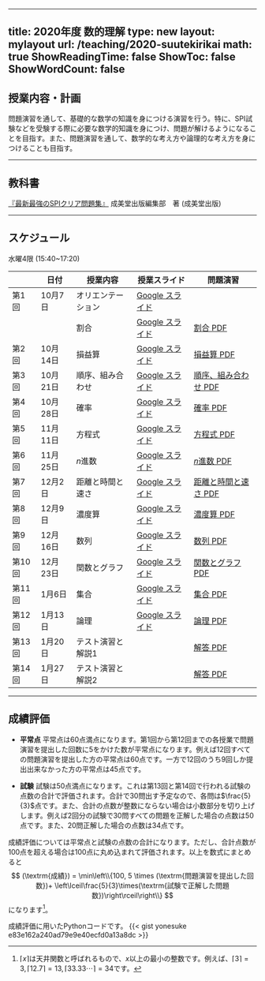 
---
title: 2020年度 数的理解
type: new
layout: mylayout
url: /teaching/2020-suutekirikai
math: true
ShowReadingTime: false
ShowToc: false
ShowWordCount: false
---

## 授業内容・計画

問題演習を通して、基礎的な数学の知識を身につける演習を行う。特に、SPI試験などを受験する際に必要な数学的知識を身につけ、問題が解けるようになることを目指す。また、問題演習を通して、数学的な考え方や論理的な考え方を身につけることも目指す。

---

## 教科書

[『最新最強のSPIクリア問題集』](https://www.amazon.co.jp/dp/4415230768) 成美堂出版編集部　著 (成美堂出版)

---

## スケジュール

水曜4限 (15:40~17:20)

|| 日付 | 授業内容 | 授業スライド | 問題演習 |
|----| ---- | ---- | ---- | ---- |
|第1回| 10月7日 | オリエンテーション | [Google スライド](https://docs.google.com/presentation/d/1S_bRsVdQ7xte9jU1rbRw9TCpbJTX7W5CNCh1jdfx4Ns/edit?usp=sharing) |  |
|| | 割合 | [Google スライド](https://docs.google.com/presentation/d/1ZXuxj-My3_Uk09oN53LmJVcK4Bb2eAB7dGDQp_Q9Ao0/edit?usp=sharing) | [割合 PDF](ans01.pdf) |
|第2回| 10月14日 | 損益算 | [Google スライド](https://docs.google.com/presentation/d/1P6Jq8GYwJ5h8EiKg4G_RFw2G9NS4upxpcDsG7P2MQC8/edit?usp=sharing) | [損益算 PDF](ans02.pdf) |
|第3回| 10月21日 | 順序、組み合わせ | [Google スライド](https://docs.google.com/presentation/d/1gCIFm2oEkM1G6Rn9PhQvZ-qwwuU8-sbsFqSaxEsr_Yo/edit?usp=sharing) | [順序、組み合わせ PDF](ans03.pdf) |
|第4回| 10月28日 | 確率 | [Google スライド](https://docs.google.com/presentation/d/1-kMgHc8d4Y8Q6iW67bjVmXFtQVzhcxEG8QXZsg4lXOE/edit?usp=sharing) | [確率 PDF](ans04.pdf) |
|第5回| 11月11日 | 方程式 | [Google スライド](https://docs.google.com/presentation/d/1WL1llwvCeUhusNfd4BMx45DCm41qfI_RgFEgUX6hPt4/edit?usp=sharing) | [方程式 PDF](ans05.pdf) |
|第6回| 11月25日 | $n$進数 | [Google スライド](https://docs.google.com/presentation/d/1Q4VtH1iJWSkxKh0cij6Q5fGUbM5okf9OLFSP55OPcJ4/edit?usp=sharing) | [$n$進数 PDF](ans06.pdf) |
|第7回| 12月2日 | 距離と時間と速さ | [Google スライド](https://docs.google.com/presentation/d/1vPmdvIgX4B_NSj2YifDTDweRXOnBt5Q3bSDMfJofDNE/edit?usp=sharing) | [距離と時間と速さ PDF](ans07.pdf) |
|第8回| 12月9日 | 濃度算 | [Google スライド](https://docs.google.com/presentation/d/15tzQFe9sTBSCGGcIdV0i2Q6l9s5zQVCl7R0cFuy4R14/edit?usp=sharing) | [濃度算 PDF](ans08.pdf) |
|第9回| 12月16日 | 数列 | [Google スライド](https://docs.google.com/presentation/d/1prL-HytyysQdXCJ-9pNp2IhYuyw74UiXFYeOpAmqxkg/edit?usp=sharing) | [数列 PDF](ans09.pdf) |
|第10回| 12月23日 | 関数とグラフ | [Google スライド](https://docs.google.com/presentation/d/1fiMR3lWlN-qkNxCeL-FnQark9CKaHRJqQap6NGKBliA/edit?usp=sharing) | [関数とグラフ PDF](ans10.pdf) |
|第11回| 1月6日 | 集合 | [Google スライド](https://docs.google.com/presentation/d/1DJeSTLqFI2wusG_Lu8lUJYoV9Y6FSfWJZCL2S_13lyk/edit?usp=sharing) | [集合 PDF](ans11.pdf) |
|第12回| 1月13日 | 論理 | [Google スライド](https://docs.google.com/presentation/d/11ZzYBLmKJLcxJm_hhfVGlKDFVd4UjQq4_CbjwuDBvoM/edit?usp=sharing) | [論理 PDF](ans12.pdf) |
|第13回| 1月20日 | テスト演習と解説1 |  | [解答 PDF](test01.pdf) |
|第14回| 1月27日 | テスト演習と解説2 |  | [解答 PDF](test02.pdf) |

---

## 成績評価

- **平常点** 平常点は60点満点になります。第1回から第12回までの各授業で問題演習を提出した回数に5をかけた数が平常点になります。例えば12回すべての問題演習を提出した方の平常点は60点です。一方で12回のうち9回しか提出出来なかった方の平常点は45点です。

- **試験** 試験は50点満点になります。これは第13回と第14回で行われる試験の点数の合計で評価されます。合計で30問出す予定なので、各問は$\frac{5}{3}$点です。また、合計の点数が整数にならない場合は小数部分を切り上げします。例えば2回分の試験で30問すべての問題を正解した場合の点数は50点です。また、20問正解した場合の点数は34点です。

成績評価については平常点と試験の点数の合計になります。ただし、合計点数が100点を超える場合は100点に丸め込まれて評価されます。以上を数式にまとめると
$$ (\textrm{成績}) = \min\left\\{100, 5 \times (\textrm{問題演習を提出した回数})+ \left\lceil\frac{5}{3}\times(\textrm{試験で正解した問題数})\right\rceil\right\\} $$
になります[^ceil]。

成績評価に用いたPythonコードです。
{{< gist yonesuke e83e162a240ad79e9e40ecfd0a13a8dc >}}

[^ceil]: $\lceil x\rceil$は天井関数と呼ばれるもので、$x$以上の最小の整数です。例えば、$\lceil 3\rceil=3, \lceil 12.7\rceil=13, \lceil 33.33\cdots\rceil=34$です。